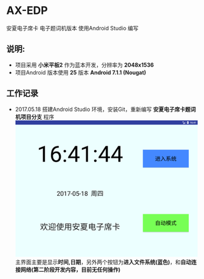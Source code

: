 # AX-EDP
安夏电子席卡 电子题词机版本 使用Android Studio 编写</br>

## 说明: </br>

* 项目采用 **小米平板2** 作为蓝本开发，分辨率为 **2048x1536** </br>
* 项目Android 版本使用 **25** 版本 **Android 7.1.1 (Nougat)** </br>


## 工作记录</br>

* 2017.05.18 搭建Android Studio 环境，安装Git，重新编写 **安夏电子席卡题词机项目分支** 程序</br>
![开始界面](https://raw.githubusercontent.com/LeoLiu8023AmyLu/AX-EDP/master/ScreenCapture/device-2017-05-18-164156.png)</br>
主界面主要是显示**时间,日期**，另外两个按钮为**进入文件系统(蓝色)**，和**自动连接网络(第二阶段开发内容，目前无任何操作)**</br>